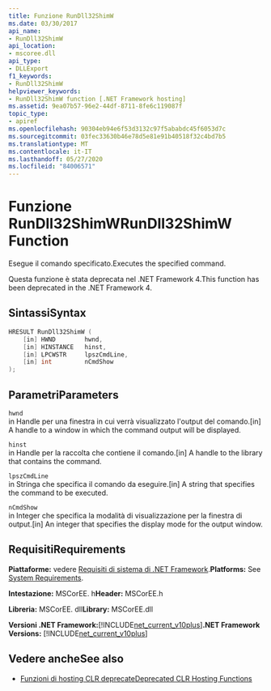 ```yaml
---
title: Funzione RunDll32ShimW
ms.date: 03/30/2017
api_name:
- RunDll32ShimW
api_location:
- mscoree.dll
api_type:
- DLLExport
f1_keywords:
- RunDll32ShimW
helpviewer_keywords:
- RunDll32ShimW function [.NET Framework hosting]
ms.assetid: 9ea07b57-96e2-44df-8711-8fe6c119087f
topic_type:
- apiref
ms.openlocfilehash: 90304eb94e6f53d3132c97f5ababdc45f6053d7c
ms.sourcegitcommit: 03fec33630b46e78d5e81e91b40518f32c4bd7b5
ms.translationtype: MT
ms.contentlocale: it-IT
ms.lasthandoff: 05/27/2020
ms.locfileid: "84006571"
---
```

# <a name="rundll32shimw-function"></a><span data-ttu-id="f36a8-102">Funzione RunDll32ShimW</span><span class="sxs-lookup"><span data-stu-id="f36a8-102">RunDll32ShimW Function</span></span>
<span data-ttu-id="f36a8-103">Esegue il comando specificato.</span><span class="sxs-lookup"><span data-stu-id="f36a8-103">Executes the specified command.</span></span>  
  
 <span data-ttu-id="f36a8-104">Questa funzione è stata deprecata nel .NET Framework 4.</span><span class="sxs-lookup"><span data-stu-id="f36a8-104">This function has been deprecated in the .NET Framework 4.</span></span>  
  
## <a name="syntax"></a><span data-ttu-id="f36a8-105">Sintassi</span><span class="sxs-lookup"><span data-stu-id="f36a8-105">Syntax</span></span>  
  
```cpp  
HRESULT RunDll32ShimW (  
    [in] HWND        hwnd,  
    [in] HINSTANCE   hinst,  
    [in] LPCWSTR     lpszCmdLine,  
    [in] int         nCmdShow  
);  
```  
  
## <a name="parameters"></a><span data-ttu-id="f36a8-106">Parametri</span><span class="sxs-lookup"><span data-stu-id="f36a8-106">Parameters</span></span>  
 `hwnd`  
 <span data-ttu-id="f36a8-107">in Handle per una finestra in cui verrà visualizzato l'output del comando.</span><span class="sxs-lookup"><span data-stu-id="f36a8-107">[in] A handle to a window in which the command output will be displayed.</span></span>  
  
 `hinst`  
 <span data-ttu-id="f36a8-108">in Handle per la raccolta che contiene il comando.</span><span class="sxs-lookup"><span data-stu-id="f36a8-108">[in] A handle to the library that contains the command.</span></span>  
  
 `lpszCmdLine`  
 <span data-ttu-id="f36a8-109">in Stringa che specifica il comando da eseguire.</span><span class="sxs-lookup"><span data-stu-id="f36a8-109">[in] A string that specifies the command to be executed.</span></span>  
  
 `nCmdShow`  
 <span data-ttu-id="f36a8-110">in Integer che specifica la modalità di visualizzazione per la finestra di output.</span><span class="sxs-lookup"><span data-stu-id="f36a8-110">[in] An integer that specifies the display mode for the output window.</span></span>  
  
## <a name="requirements"></a><span data-ttu-id="f36a8-111">Requisiti</span><span class="sxs-lookup"><span data-stu-id="f36a8-111">Requirements</span></span>  
 <span data-ttu-id="f36a8-112">**Piattaforme:** vedere [Requisiti di sistema di .NET Framework](../../get-started/system-requirements.md).</span><span class="sxs-lookup"><span data-stu-id="f36a8-112">**Platforms:** See [System Requirements](../../get-started/system-requirements.md).</span></span>  
  
 <span data-ttu-id="f36a8-113">**Intestazione:** MSCorEE. h</span><span class="sxs-lookup"><span data-stu-id="f36a8-113">**Header:** MSCorEE.h</span></span>  
  
 <span data-ttu-id="f36a8-114">**Libreria:** MSCorEE. dll</span><span class="sxs-lookup"><span data-stu-id="f36a8-114">**Library:** MSCorEE.dll</span></span>  
  
 <span data-ttu-id="f36a8-115">**Versioni .NET Framework:**[!INCLUDE[net_current_v10plus](../../../../includes/net-current-v10plus-md.md)]</span><span class="sxs-lookup"><span data-stu-id="f36a8-115">**.NET Framework Versions:** [!INCLUDE[net_current_v10plus](../../../../includes/net-current-v10plus-md.md)]</span></span>  
  
## <a name="see-also"></a><span data-ttu-id="f36a8-116">Vedere anche</span><span class="sxs-lookup"><span data-stu-id="f36a8-116">See also</span></span>

- [<span data-ttu-id="f36a8-117">Funzioni di hosting CLR deprecate</span><span class="sxs-lookup"><span data-stu-id="f36a8-117">Deprecated CLR Hosting Functions</span></span>](deprecated-clr-hosting-functions.md)
